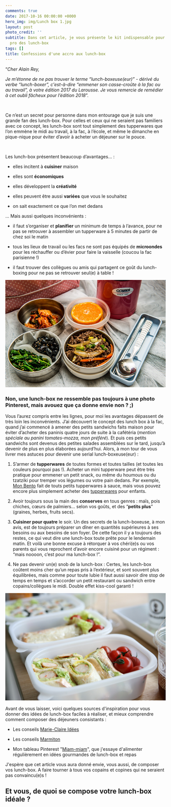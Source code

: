 ```yaml
---
comments: true
date: 2017-10-16 00:00:00 +0000
hero_img: img/Lunch box 1.jpg
layout: post
photo_credit: ''
subtitle: Dans cet article, je vous présente le kit indispensable pour devenir un(e)
  pro des lunch-box
tags: []
title: Confessions d'une accro aux lunch-box
---
```



“*Cher Alain Rey,*

*Je m’étonne de ne pas trouver le terme “lunch-boxeuse(eur)” - dérivé du verbe “lunch-boxer”, c'est-à-dire “emmener son casse-croûte à la fac ou au travail”, à votre édition 2017 du Larousse. Je vous remercie de remédier à cet oubli fâcheux pour l’édition 2018*”.

<br />

Ce n’est un secret pour personne dans mon entourage que je suis une grande fan des lunch-box. Pour celles et ceux qui ne seraient pas familiers avec ce concept, les lunch-box sont tout simplement des tupperwares que l’on emmène le midi au travail, à la fac, à l’école, et même le dimanche en pique-nique pour éviter d’avoir à acheter un déjeuner sur le pouce.

<br />

Les lunch-box présentent beaucoup d’avantages… :

* elles incitent à **cuisiner** maison

* elles sont **économiques**

* elles développent la **créativité**

* elles peuvent être aussi **variées** que vous le souhaitez

* on sait exactement ce que l’on met dedans

… Mais aussi quelques inconvénients :

* il faut s’organiser et **planifier** un minimum de temps à l’avance, pour ne pas se retrouver à assembler un tupperware à 5 minutes de partir de chez soi le matin

* tous les lieux de travail ou les facs ne sont pas équipés de **microondes** pour les réchauffer ou d’évier pour faire la vaisselle (coucou la fac parisienne !)

* il faut trouver des collègues ou amis qui partagent ce goût du lunch-boxing pour ne pas se retrouver seul(e) à table !

![](/img/lunch%20box.jpg)

### Non, une lunch-box ne ressemble pas toujours à une photo Pinterest, mais avouez que ça donne envie non ? ;)

Vous l’aurez compris entre les lignes, pour moi les avantages dépassent de très loin les inconvénients. J’ai découvert le concept des lunch box à la fac, quand j’ai commencé à amener des petits sandwichs faits maison pour éviter d’acheter des paninis quatre jours de suite à la cafétéria (*mention spéciale au panini tomates-mozza, mon préféré*). Et puis ces petits sandwichs sont devenus des petites salades assemblées sur le tard, jusqu’à devenir de plus en plus élaborées aujourd’hui. Alors, à mon tour de vous livrer mes astuces pour devenir une serial lunch-boxeuse(eur) :

1. S’armer de **tupperwares** de toutes formes et toutes tailles (et toutes les couleurs pourquoi pas !). Acheter un mini tupperware peut être très pratique pour emmener un petit snack, ou même du houmous ou du tzatziki pour tremper vos légumes ou votre pain dedans. Par exemple, [Mon Bento](https://www.monbento.com/shop/recipients-a-sauce-et-moules-pour-bento/recipients-sauce-bento-lunch-box.html) fait de touts petits tupperwares à sauce, mais vous pouvez encore plus simplement acheter des [tupperwares](http://www.vertbaudet.fr/lot-de-7-boites-de-conservation-vertbaudet-multicolore.htm?ProductId=703230021&FiltreCouleur=6619&FiltreTaille=TU&Track=ref_payant&cmpid=SEM0296&gclid=EAIaIQobChMIqqHM7rj11gIVlzLTCh1k1A9oEAQYCyABEgIyffD_BwE) pour enfants.

1. Avoir toujours sous la main des **conserves** en tous genres : maïs, pois chiches, cœurs de palmiers... selon vos goûts, et des “**petits plus**” (graines, herbes, fruits secs).

1. **Cuisiner pour quatre** le soir. Un des secrets de la lunch-boxeuse, à mon avis, est de toujours préparer un dîner en quantités supérieures à ses besoins ou aux besoins de son foyer. De cette façon il y a toujours des restes, ce qui veut dire une lunch-box toute prête pour le lendemain matin. Et voilà une bonne excuse à rétorquer à vos chéri(e)s ou vos parents qui vous reprochent d’avoir encore cuisiné pour un régiment : “mais noooon, c’est pour ma lunch-box !”.
1. Ne pas devenir un(e) snob de la lunch-box : Certes, les lunch-box coûtent moins cher qu’un repas pris à l’extérieur, et sont souvent plus équilibrées, mais comme pour toute lubie il faut aussi savoir dire stop de temps en temps et s’accorder un petit restaurant ou sandwich entre copains/collègues le midi. Double effet kiss-cool garanti !

![](/img/lunch-box-200762_1920.jpg)

Avant de vous laisser, voici quelques sources d'inspiration pour vous donner des idées de lunch-box faciles à réaliser, et mieux comprendre comment composer des déjeuners consistants :

* Les conseils [Marie-Claire Idées](http://www.marieclaire.fr/idees/lunch-box-nos-idees-de-recettes-a-emporter-pour-le-dejeuner,1116808.asp)

* Les conseils [Marmiton](http://www.marmiton.org/magazine/tendances-gourmandes_ce-midi-c-est-lunchbox_1.aspx)

* Mon tableau Pinterest "[Miam-miam](https://www.pinterest.fr/lespetitshugues/board-miam-miam/)", que j'essaye d'alimenter régulièrement en idées gourmandes de lunch-box et repas

J'espère que cet article vous aura donné envie, vous aussi, de composer vos lunch-box. A faire tourner à tous vos copains et copines qui ne seraient pas convaincu(e)s !

## Et vous, de quoi se compose votre lunch-box idéale ?

